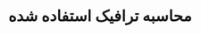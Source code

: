 ---
id: serversDedicatedTraffic
slug: /servers/dedicated/serversDedicatedTraffic
title: محاسبه ترافیک استفاده شده
---